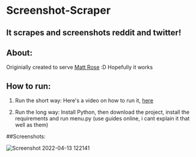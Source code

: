 # Screenshot-Scraper
## It scrapes and screenshots reddit and twitter!
## About:

Originially created to serve [Matt Rose](https://www.youtube.com/c/MattRoseStuff) :D Hopefully it works

## How to run:

1) Run the short way:
Here's a video on how to run it, [here](https://youtu.be/tlq7GZdgFow)

2) Run the long way:
Install Python, then download the project, install the requirements and run menu.py
(use guides online, i cant explain it that well as them)

##Screenshots:

![Screenshot 2022-04-13 122141](https://user-images.githubusercontent.com/49107678/163169751-2df7ea45-8cde-42f5-b724-4124629cff88.png)
